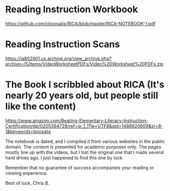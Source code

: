 # Reading Instruction Workbook
https://github.com/cboosalis/RICA/blob/master/RICA-NOTEBOOK-1.pdf

# Reading Instruction Scans
https://ia802901.us.archive.org/view_archive.php?archive=/5/items/VideoWorksheetPDFs/Video%20Worksheet%20PDFs.zip

# The Book I scribbled about RICA (It's nearly 20 years old, but people still like the content)
https://www.amazon.com/Beating-Elementary-Literacy-Instruction-Certification/dp/0205394728/ref=sr_1_1?ie=UTF8&qid=1488920609&sr=8-1&keywords=boosalis

The notebook is dated, and I compiled it from various websites in the public domain. The content is presented for academic purposes only. The pages mostly line up with the videos, but I lost the original one that I made several hard drives ago. I just happened to find this one by luck. 

Remember that no guarantee of success accompanies your reading or viewing experience. 

Best of luck,
Chris B.
